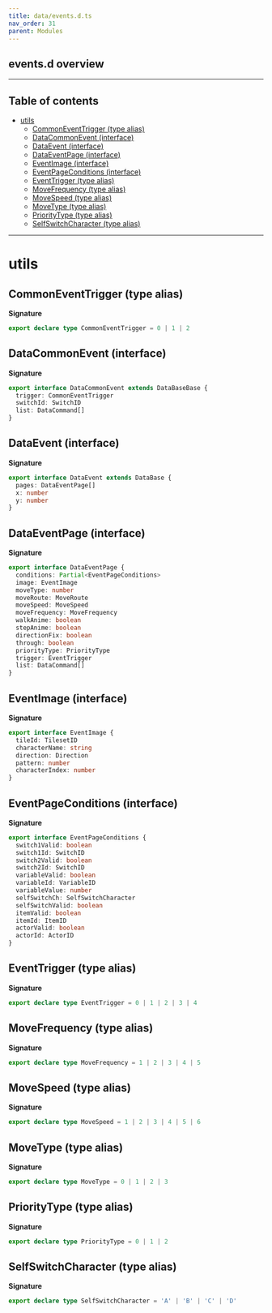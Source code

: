 ```yaml
---
title: data/events.d.ts
nav_order: 31
parent: Modules
---
```


## events.d overview

---

<h2 class="text-delta">Table of contents</h2>

- [utils](#utils)
  - [CommonEventTrigger (type alias)](#commoneventtrigger-type-alias)
  - [DataCommonEvent (interface)](#datacommonevent-interface)
  - [DataEvent (interface)](#dataevent-interface)
  - [DataEventPage (interface)](#dataeventpage-interface)
  - [EventImage (interface)](#eventimage-interface)
  - [EventPageConditions (interface)](#eventpageconditions-interface)
  - [EventTrigger (type alias)](#eventtrigger-type-alias)
  - [MoveFrequency (type alias)](#movefrequency-type-alias)
  - [MoveSpeed (type alias)](#movespeed-type-alias)
  - [MoveType (type alias)](#movetype-type-alias)
  - [PriorityType (type alias)](#prioritytype-type-alias)
  - [SelfSwitchCharacter (type alias)](#selfswitchcharacter-type-alias)

---

# utils

## CommonEventTrigger (type alias)

**Signature**

```ts
export declare type CommonEventTrigger = 0 | 1 | 2
```

## DataCommonEvent (interface)

**Signature**

```ts
export interface DataCommonEvent extends DataBaseBase {
  trigger: CommonEventTrigger
  switchId: SwitchID
  list: DataCommand[]
}
```

## DataEvent (interface)

**Signature**

```ts
export interface DataEvent extends DataBase {
  pages: DataEventPage[]
  x: number
  y: number
}
```

## DataEventPage (interface)

**Signature**

```ts
export interface DataEventPage {
  conditions: Partial<EventPageConditions>
  image: EventImage
  moveType: number
  moveRoute: MoveRoute
  moveSpeed: MoveSpeed
  moveFrequency: MoveFrequency
  walkAnime: boolean
  stepAnime: boolean
  directionFix: boolean
  through: boolean
  priorityType: PriorityType
  trigger: EventTrigger
  list: DataCommand[]
}
```

## EventImage (interface)

**Signature**

```ts
export interface EventImage {
  tileId: TilesetID
  characterName: string
  direction: Direction
  pattern: number
  characterIndex: number
}
```

## EventPageConditions (interface)

**Signature**

```ts
export interface EventPageConditions {
  switch1Valid: boolean
  switch1Id: SwitchID
  switch2Valid: boolean
  switch2Id: SwitchID
  variableValid: boolean
  variableId: VariableID
  variableValue: number
  selfSwitchCh: SelfSwitchCharacter
  selfSwitchValid: boolean
  itemValid: boolean
  itemId: ItemID
  actorValid: boolean
  actorId: ActorID
}
```

## EventTrigger (type alias)

**Signature**

```ts
export declare type EventTrigger = 0 | 1 | 2 | 3 | 4
```

## MoveFrequency (type alias)

**Signature**

```ts
export declare type MoveFrequency = 1 | 2 | 3 | 4 | 5
```

## MoveSpeed (type alias)

**Signature**

```ts
export declare type MoveSpeed = 1 | 2 | 3 | 4 | 5 | 6
```

## MoveType (type alias)

**Signature**

```ts
export declare type MoveType = 0 | 1 | 2 | 3
```

## PriorityType (type alias)

**Signature**

```ts
export declare type PriorityType = 0 | 1 | 2
```

## SelfSwitchCharacter (type alias)

**Signature**

```ts
export declare type SelfSwitchCharacter = 'A' | 'B' | 'C' | 'D'
```
